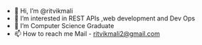 - 👋 Hi, I’m @ritvikmali
- 👀 I’m interested in REST APIs ,web development and Dev Ops
- 🌱 I’m Computer Science Graduate
- 📫 How to reach me Mail - ritvikmali2@gmail.com

<!---
ritvikmali/ritvikmali is a ✨ special ✨ repository because its `README.md` (this file) appears on your GitHub profile.
You can click the Preview link to take a look at your changes.
--->
